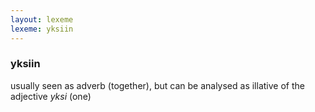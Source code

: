 ```yaml
---
layout: lexeme
lexeme: yksiin
---
```


###  yksiin 
usually seen as adverb (together), but can be analysed as illative of the adjective *yksi* (one)

